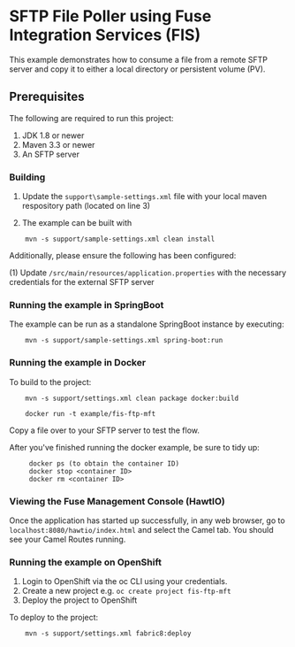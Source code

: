 # SFTP File Poller using Fuse Integration Services (FIS)

This example demonstrates how to consume a file from a remote SFTP server and copy it to either a local directory or persistent volume (PV).

## Prerequisites

The following are required to run this project:

1. JDK 1.8 or newer
2. Maven 3.3 or newer
3. An SFTP server

### Building


1. Update the `support\sample-settings.xml` file with your local maven respository path (located on line 3)

2. The example can be built with

```
    mvn -s support/sample-settings.xml clean install
```

Additionally, please ensure the following has been configured:

(1) Update `/src/main/resources/application.properties` with the necessary credentials for the external SFTP server

### Running the example in SpringBoot

The example can be run as a standalone SpringBoot instance by executing:

```
	mvn -s support/sample-settings.xml spring-boot:run
```

### Running the example in Docker

To build to the project:
```
    mvn -s support/settings.xml clean package docker:build   
        
    docker run -t example/fis-ftp-mft
```
     
Copy a file over to your SFTP server to test the flow.

After you've finished running the docker example, be sure to tidy up:
```
     docker ps (to obtain the container ID)
     docker stop <container ID>
     docker rm <container ID>
```     
### Viewing the Fuse Management Console (HawtIO)

Once the application has started up successfully, in any web browser, go to `localhost:8080/hawtio/index.html` and select the Camel tab. You should see your Camel Routes running.

### Running the example on OpenShift

1. Login to OpenShift via the oc CLI using your credentials.
2. Create a new project e.g. `oc create project fis-ftp-mft`
3. Deploy the project to OpenShift

To deploy to the project:
```
    mvn -s support/settings.xml fabric8:deploy
```
